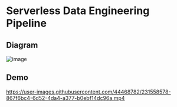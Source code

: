 # Serverless Data Engineering Pipeline

## Diagram
![image](https://user-images.githubusercontent.com/44468782/230206160-3efb4c37-6fe4-4665-802a-2c98d27086e3.png)

## Demo
https://user-images.githubusercontent.com/44468782/231558578-867f6bc4-6d52-4da4-a377-b0ebf14dc96a.mp4

